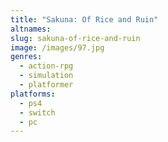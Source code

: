 ```yaml
---
title: "Sakuna: Of Rice and Ruin"
altnames:
slug: sakuna-of-rice-and-ruin
image: /images/97.jpg
genres:
  - action-rpg
  - simulation
  - platformer
platforms:
  - ps4
  - switch
  - pc
---
```


